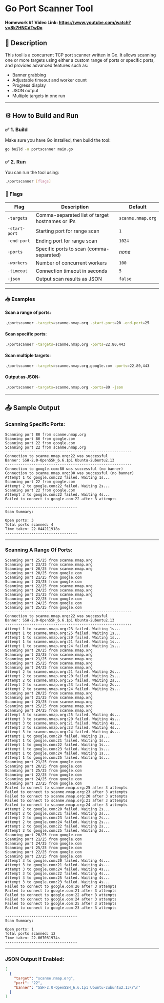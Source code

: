 # Go Port Scanner Tool

####  Homework #1 Video Link: https://www.youtube.com/watch?v=8k7HNCdTwDo

## 📌 Description

This tool is a concurrent TCP port scanner written in Go. It allows scanning one or more targets using either a custom range of ports or specific ports, and provides advanced features such as:

- Banner grabbing
- Adjustable timeout and worker count
- Progress display
- JSON output
- Multiple targets in one run

---

## ⚙️ How to Build and Run

### ✅ 1. Build

Make sure you have Go installed, then build the tool:

```bash
go build -o portscanner main.go
```

### ✅ 2. Run

You can run the tool using:

```bash
./portscanner [flags]
```

### 🔧 Flags

| Flag | Description | Default |
|------|-------------|---------|
| `-targets` | Comma-separated list of target hostnames or IPs | `scanme.nmap.org` |
| `-start-port` | Starting port for range scan | `1` |
| `-end-port` | Ending port for range scan | `1024` |
| `-ports` | Specific ports to scan (comma-separated) | _none_ |
| `-workers` | Number of concurrent workers | `100` |
| `-timeout` | Connection timeout in seconds | `5` |
| `-json` | Output scan results as JSON | `false` |

---

### 📥 Examples

#### Scan a range of ports:
```bash
./portscanner -targets=scanme.nmap.org -start-port=20 -end-port=25
```

#### Scan specific ports:
```bash
./portscanner -targets=scanme.nmap.org -ports=22,80,443
```

#### Scan multiple targets:
```bash
./portscanner -targets=scanme.nmap.org,google.com -ports=22,80,443
```

#### Output as JSON:
```bash
./portscanner -targets=scanme.nmap.org -ports=80 -json
```

---

## 📤 Sample Output

### Scanning Specific Ports:
```
Scanning port 80 from scanme.nmap.org
Scanning port 80 from google.com
Scanning port 22 from google.com
Scanning port 22 from scanme.nmap.org
----------------------------------------------------------
Connection to scanme.nmap.org:22 was successful
Banner: SSH-2.0-OpenSSH_6.6.1p1 Ubuntu-2ubuntu2.13
----------------------------------------------------------
Connection to google.com:80 was successful (no banner)
Connection to scanme.nmap.org:80 was successful (no banner)
Attempt 1 to google.com:22 failed. Waiting 1s...
Scanning port 22 from google.com
Attempt 2 to google.com:22 failed. Waiting 2s...
Scanning port 22 from google.com
Attempt 3 to google.com:22 failed. Waiting 4s...
Failed to connect to google.com:22 after 3 attempts

---------------------------------
Scan Summary:

Open ports: 3
Total ports scanned: 4
Time taken: 22.044211918s
---------------------------------
```

---

### Scanning A Range Of Ports:
```
Scanning port 25/25 from scanme.nmap.org
Scanning port 23/25 from scanme.nmap.org
Scanning port 20/25 from scanme.nmap.org
Scanning port 20/25 from google.com
Scanning port 21/25 from google.com
Scanning port 23/25 from google.com
Scanning port 22/25 from scanme.nmap.org
Scanning port 24/25 from scanme.nmap.org
Scanning port 21/25 from scanme.nmap.org
Scanning port 22/25 from google.com
Scanning port 24/25 from google.com
Scanning port 25/25 from google.com
----------------------------------------------------------
Connection to scanme.nmap.org:22 was successful
Banner: SSH-2.0-OpenSSH_6.6.1p1 Ubuntu-2ubuntu2.13
----------------------------------------------------------
Attempt 1 to scanme.nmap.org:23 failed. Waiting 1s...
Attempt 1 to scanme.nmap.org:25 failed. Waiting 1s...
Attempt 1 to scanme.nmap.org:20 failed. Waiting 1s...
Attempt 1 to scanme.nmap.org:21 failed. Waiting 1s...
Attempt 1 to scanme.nmap.org:24 failed. Waiting 1s...
Scanning port 20/25 from scanme.nmap.org
Scanning port 23/25 from scanme.nmap.org
Scanning port 21/25 from scanme.nmap.org
Scanning port 25/25 from scanme.nmap.org
Scanning port 24/25 from scanme.nmap.org
Attempt 2 to scanme.nmap.org:21 failed. Waiting 2s...
Attempt 2 to scanme.nmap.org:20 failed. Waiting 2s...
Attempt 2 to scanme.nmap.org:25 failed. Waiting 2s...
Attempt 2 to scanme.nmap.org:23 failed. Waiting 2s...
Attempt 2 to scanme.nmap.org:24 failed. Waiting 2s...
Scanning port 20/25 from scanme.nmap.org
Scanning port 21/25 from scanme.nmap.org
Scanning port 23/25 from scanme.nmap.org
Scanning port 25/25 from scanme.nmap.org
Scanning port 24/25 from scanme.nmap.org
Attempt 3 to scanme.nmap.org:25 failed. Waiting 4s...
Attempt 3 to scanme.nmap.org:20 failed. Waiting 4s...
Attempt 3 to scanme.nmap.org:21 failed. Waiting 4s...
Attempt 3 to scanme.nmap.org:23 failed. Waiting 4s...
Attempt 3 to scanme.nmap.org:24 failed. Waiting 4s...
Attempt 1 to google.com:20 failed. Waiting 1s...
Attempt 1 to google.com:21 failed. Waiting 1s...
Attempt 1 to google.com:22 failed. Waiting 1s...
Attempt 1 to google.com:23 failed. Waiting 1s...
Attempt 1 to google.com:24 failed. Waiting 1s...
Attempt 1 to google.com:25 failed. Waiting 1s...
Scanning port 21/25 from google.com
Scanning port 20/25 from google.com
Scanning port 25/25 from google.com
Scanning port 22/25 from google.com
Scanning port 24/25 from google.com
Scanning port 23/25 from google.com
Failed to connect to scanme.nmap.org:25 after 3 attempts
Failed to connect to scanme.nmap.org:23 after 3 attempts
Failed to connect to scanme.nmap.org:20 after 3 attempts
Failed to connect to scanme.nmap.org:21 after 3 attempts
Failed to connect to scanme.nmap.org:24 after 3 attempts
Attempt 2 to google.com:20 failed. Waiting 2s...
Attempt 2 to google.com:21 failed. Waiting 2s...
Attempt 2 to google.com:23 failed. Waiting 2s...
Attempt 2 to google.com:24 failed. Waiting 2s...
Attempt 2 to google.com:22 failed. Waiting 2s...
Attempt 2 to google.com:25 failed. Waiting 2s...
Scanning port 20/25 from google.com
Scanning port 21/25 from google.com
Scanning port 24/25 from google.com
Scanning port 25/25 from google.com
Scanning port 22/25 from google.com
Scanning port 23/25 from google.com
Attempt 3 to google.com:20 failed. Waiting 4s...
Attempt 3 to google.com:21 failed. Waiting 4s...
Attempt 3 to google.com:24 failed. Waiting 4s...
Attempt 3 to google.com:22 failed. Waiting 4s...
Attempt 3 to google.com:25 failed. Waiting 4s...
Attempt 3 to google.com:23 failed. Waiting 4s...
Failed to connect to google.com:20 after 3 attempts
Failed to connect to google.com:21 after 3 attempts
Failed to connect to google.com:22 after 3 attempts
Failed to connect to google.com:24 after 3 attempts
Failed to connect to google.com:25 after 3 attempts
Failed to connect to google.com:23 after 3 attempts

---------------------------------
Scan Summary:

Open ports: 1
Total ports scanned: 12
Time taken: 22.067061974s
---------------------------------
```

---

### JSON Output If Enabled:
```json
[
  {
    "target": "scanme.nmap.org",
    "port": "22",
    "banner": "SSH-2.0-OpenSSH_6.6.1p1 Ubuntu-2ubuntu2.13\r\n"
  }
]
```
